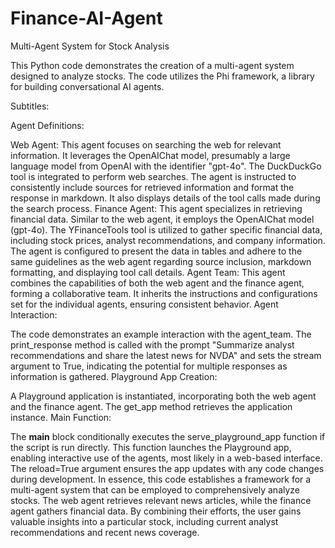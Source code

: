 # Finance-AI-Agent
Multi-Agent System for Stock Analysis

This Python code demonstrates the creation of a multi-agent system designed to analyze stocks. The code utilizes the Phi framework, a library for building conversational AI agents.

Subtitles:

Agent Definitions:

Web Agent:
This agent focuses on searching the web for relevant information.
It leverages the OpenAIChat model, presumably a large language model from OpenAI with the identifier "gpt-4o".
The DuckDuckGo tool is integrated to perform web searches.
The agent is instructed to consistently include sources for retrieved information and format the response in markdown. It also displays details of the tool calls made during the search process.
Finance Agent:
This agent specializes in retrieving financial data.
Similar to the web agent, it employs the OpenAIChat model (gpt-4o).
The YFinanceTools tool is utilized to gather specific financial data, including stock prices, analyst recommendations, and company information.
The agent is configured to present the data in tables and adhere to the same guidelines as the web agent regarding source inclusion, markdown formatting, and displaying tool call details.
Agent Team:
This agent combines the capabilities of both the web agent and the finance agent, forming a collaborative team.
It inherits the instructions and configurations set for the individual agents, ensuring consistent behavior.
Agent Interaction:

The code demonstrates an example interaction with the agent_team.
The print_response method is called with the prompt "Summarize analyst recommendations and share the latest news for NVDA" and sets the stream argument to True, indicating the potential for multiple responses as information is gathered.
Playground App Creation:

A Playground application is instantiated, incorporating both the web agent and the finance agent.
The get_app method retrieves the application instance.
Main Function:

The __main__ block conditionally executes the serve_playground_app function if the script is run directly.
This function launches the Playground app, enabling interactive use of the agents, most likely in a web-based interface. The reload=True argument ensures the app updates with any code changes during development.
In essence, this code establishes a framework for a multi-agent system that can be employed to comprehensively analyze stocks. The web agent retrieves relevant news articles, while the finance agent gathers financial data. By combining their efforts, the user gains valuable insights into a particular stock, including current analyst recommendations and recent news coverage.










